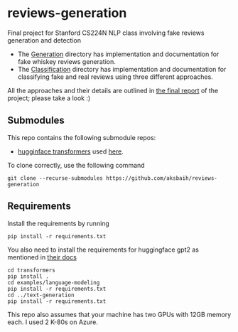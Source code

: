 # reviews-generation
Final project for Stanford CS224N NLP class involving fake reviews generation and detection

* The [Generation](generation) directory has implementation and documentation for fake whiskey reviews generation.
* The [Classification](classification) directory has implementation and documentation for classifying fake and real reviews using three different approaches.

All the approaches and their details are outlined in [the final report](report/final/final.pdf) of the project; please take a look :)


## Submodules
This repo contains the following submodule repos:
* [hugginface transformers](https://github.com/huggingface/transformers) used [here](transformers).

To clone correctly, use the following command
```
git clone --recurse-submodules https://github.com/aksbaih/reviews-generation
```

## Requirements
Install the requirements by running
```
pip install -r requirements.txt
```
You also need to install the requirements for huggingface gpt2 as mentioned in [their docs](transformers/examples/README.md)
```
cd transformers
pip install .
cd examples/language-modeling
pip install -r requirements.txt
cd ../text-generation
pip install -r requirements.txt
```
This repo also assumes that your machine has two GPUs with 12GB memory each. I used 2 K-80s on Azure.
